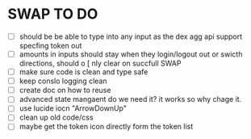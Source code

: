 # SWAP TO DO

- [ ] should be be able to type into any input as the dex agg api support specfing token out
- [ ] amounts in inputs should stay when they login/logout out or swicth directions, should o [ nly clear on succfull SWAP
- [ ] make sure code is clean and type safe
- [ ] keep conslo logging clean
- [ ] create doc on how to reuse
- [ ] advanced state mangaent do we need it? it works so why chage it.
- [ ] use lucide iocn "ArrowDownUp"
- [ ] clean up old code/css
- [ ] maybe get the token icon directly form the token list